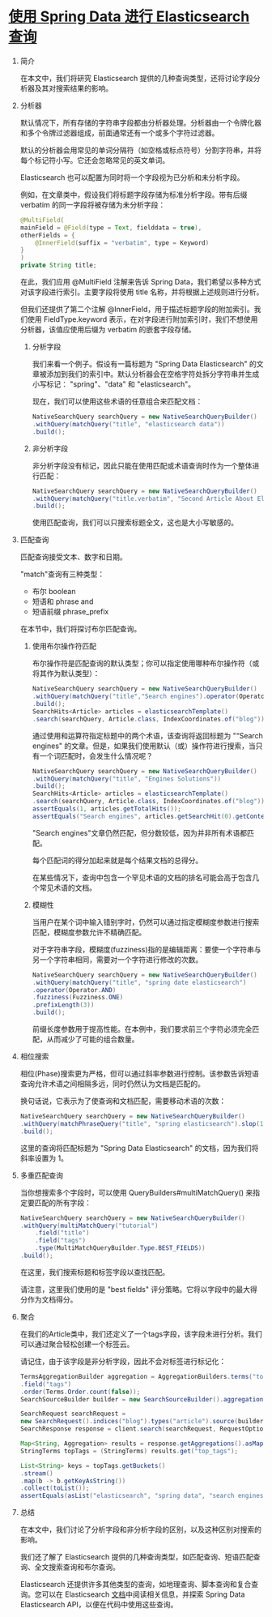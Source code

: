 # [使用 Spring Data 进行 Elasticsearch 查询](https://www.baeldung.com/spring-data-elasticsearch-queries)

1. 简介

    在本文中，我们将研究 Elasticsearch 提供的几种查询类型，还将讨论字段分析器及其对搜索结果的影响。

2. 分析器

    默认情况下，所有存储的字符串字段都由分析器处理。分析器由一个令牌化器和多个令牌过滤器组成，前面通常还有一个或多个字符过滤器。

    默认的分析器会用常见的单词分隔符（如空格或标点符号）分割字符串，并将每个标记符小写。它还会忽略常见的英文单词。

    Elasticsearch 也可以配置为同时将一个字段视为已分析和未分析字段。

    例如，在文章类中，假设我们将标题字段存储为标准分析字段。带有后缀 verbatim 的同一字段将被存储为未分析字段：

    ```java
    @MultiField(
    mainField = @Field(type = Text, fielddata = true),
    otherFields = {
        @InnerField(suffix = "verbatim", type = Keyword)
    }
    )
    private String title;
    ```

    在此，我们应用 @MultiField 注解来告诉 Spring Data，我们希望以多种方式对该字段进行索引。主要字段将使用 title 名称，并将根据上述规则进行分析。

    但我们还提供了第二个注解 @InnerField，用于描述标题字段的附加索引。我们使用 FieldType.keyword 表示，在对字段进行附加索引时，我们不想使用分析器，该值应使用后缀为 verbatim 的嵌套字段存储。

    1. 分析字段

        我们来看一个例子。假设有一篇标题为 "Spring Data Elasticsearch" 的文章被添加到我们的索引中。默认分析器会在空格字符处拆分字符串并生成小写标记： "spring"、"data" 和 "elasticsearch"。

        现在，我们可以使用这些术语的任意组合来匹配文档：

        ```java
        NativeSearchQuery searchQuery = new NativeSearchQueryBuilder()
        .withQuery(matchQuery("title", "elasticsearch data"))
        .build();
        ```

    2. 非分析字段

        非分析字段没有标记，因此只能在使用匹配或术语查询时作为一个整体进行匹配：

        ```java
        NativeSearchQuery searchQuery = new NativeSearchQueryBuilder()
        .withQuery(matchQuery("title.verbatim", "Second Article About Elasticsearch"))
        .build();
        ```

        使用匹配查询，我们可以只搜索标题全文，这也是大小写敏感的。

3. 匹配查询

    匹配查询接受文本、数字和日期。

    "match"查询有三种类型：

    - 布尔 boolean
    - 短语和 phrase and
    - 短语前缀 phrase_prefix

    在本节中，我们将探讨布尔匹配查询。

    1. 使用布尔操作符匹配

        布尔操作符是匹配查询的默认类型；你可以指定使用哪种布尔操作符（或将其作为默认类型）：

        ```java
        NativeSearchQuery searchQuery = new NativeSearchQueryBuilder()
        .withQuery(matchQuery("title","Search engines").operator(Operator.AND))
        .build();
        SearchHits<Article> articles = elasticsearchTemplate()
        .search(searchQuery, Article.class, IndexCoordinates.of("blog"));
        ```

        通过使用和运算符指定标题中的两个术语，该查询将返回标题为 "“Search engines" 的文章。但是，如果我们使用默认（或）操作符进行搜索，当只有一个词匹配时，会发生什么情况呢？

        ```java
        NativeSearchQuery searchQuery = new NativeSearchQueryBuilder()
        .withQuery(matchQuery("title", "Engines Solutions"))
        .build();
        SearchHits<Article> articles = elasticsearchTemplate()
        .search(searchQuery, Article.class, IndexCoordinates.of("blog"));
        assertEquals(1, articles.getTotalHits());
        assertEquals("Search engines", articles.getSearchHit(0).getContent().getTitle());
        ```

        "Search engines"文章仍然匹配，但分数较低，因为并非所有术语都匹配。

        每个匹配词的得分加起来就是每个结果文档的总得分。

        在某些情况下，查询中包含一个罕见术语的文档的排名可能会高于包含几个常见术语的文档。

    2. 模糊性

        当用户在某个词中输入错别字时，仍然可以通过指定模糊度参数进行搜索匹配，模糊度参数允许不精确匹配。

        对于字符串字段，模糊度(fuzziness)指的是编辑距离：要使一个字符串与另一个字符串相同，需要对一个字符进行修改的次数。

        ```java
        NativeSearchQuery searchQuery = new NativeSearchQueryBuilder()
        .withQuery(matchQuery("title", "spring date elasticsearch")
        .operator(Operator.AND)
        .fuzziness(Fuzziness.ONE)
        .prefixLength(3))
        .build();
        ```

        前缀长度参数用于提高性能。在本例中，我们要求前三个字符必须完全匹配，从而减少了可能的组合数量。

4. 相位搜索

    相位(Phase)搜索更为严格，但可以通过斜率参数进行控制。该参数告诉短语查询允许术语之间相隔多远，同时仍然认为文档是匹配的。

    换句话说，它表示为了使查询和文档匹配，需要移动术语的次数：

    ```java
    NativeSearchQuery searchQuery = new NativeSearchQueryBuilder()
    .withQuery(matchPhraseQuery("title", "spring elasticsearch").slop(1))
    .build();
    ```

    这里的查询将匹配标题为 "Spring Data Elasticsearch" 的文档，因为我们将斜率设置为 1。

5. 多重匹配查询

    当你想搜索多个字段时，可以使用 QueryBuilders#multiMatchQuery() 来指定要匹配的所有字段：

    ```java
    NativeSearchQuery searchQuery = new NativeSearchQueryBuilder()
    .withQuery(multiMatchQuery("tutorial")
        .field("title")
        .field("tags")
        .type(MultiMatchQueryBuilder.Type.BEST_FIELDS))
    .build();
    ```

    在这里，我们搜索标题和标签字段以查找匹配。

    请注意，这里我们使用的是 "best fields" 评分策略。它将以字段中的最大得分作为文档得分。

6. 聚合

    在我们的Article类中，我们还定义了一个tags字段，该字段未进行分析。我们可以通过聚合轻松创建一个标签云。

    请记住，由于该字段是非分析字段，因此不会对标签进行标记化：

    ```java
    TermsAggregationBuilder aggregation = AggregationBuilders.terms("top_tags")
    .field("tags")
    .order(Terms.Order.count(false));
    SearchSourceBuilder builder = new SearchSourceBuilder().aggregation(aggregation);

    SearchRequest searchRequest = 
    new SearchRequest().indices("blog").types("article").source(builder);
    SearchResponse response = client.search(searchRequest, RequestOptions.DEFAULT);

    Map<String, Aggregation> results = response.getAggregations().asMap();
    StringTerms topTags = (StringTerms) results.get("top_tags");

    List<String> keys = topTags.getBuckets()
    .stream()
    .map(b -> b.getKeyAsString())
    .collect(toList());
    assertEquals(asList("elasticsearch", "spring data", "search engines", "tutorial"), keys);
    ```

7. 总结

    在本文中，我们讨论了分析字段和非分析字段的区别，以及这种区别对搜索的影响。

    我们还了解了 Elasticsearch 提供的几种查询类型，如匹配查询、短语匹配查询、全文搜索查询和布尔查询。

    Elasticsearch 还提供许多其他类型的查询，如地理查询、脚本查询和复合查询。您可以在 Elasticsearch [文档](https://www.elastic.co/guide/en/elasticsearch/reference/current/query-dsl.html)中阅读相关信息，并探索 Spring Data Elasticsearch API，以便在代码中使用这些查询。
